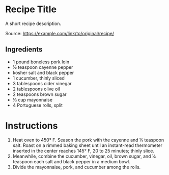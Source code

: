# Recipe Title

A short recipe description.

Source: https://example.com/link/to/original/recipe/

## Ingredients

- 1 pound boneless pork loin
- ½ teaspoon cayenne pepper
- kosher salt and black pepper
- 1 cucumber, thinly sliced
- 3 tablespoons cider vinegar
- 2 tablespoons olive oil
- 2 teaspoons brown sugar
- ⅓ cup mayonnaise
- 4 Portuguese rolls, split

# Instructions

1. Heat oven to 450° F. Season the pork with the cayenne and ¼ teaspoon salt. Roast on a rimmed baking sheet until an instant-read thermometer inserted in the center reaches 145° F, 20 to 25 minutes; thinly slice.
2. Meanwhile, combine the cucumber, vinegar, oil, brown sugar, and ¼ teaspoon each salt and black pepper in a medium bowl.
3. Divide the mayonnaise, pork, and cucumber among the rolls.
